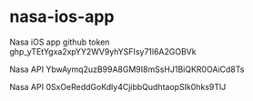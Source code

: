 # nasa-ios-app
Nasa iOS app
github token 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


Nasa API YbwAymq2uzB99A8GM9I8mSsHJ1BiQKR0OAiCd8Ts

Nasa API 0SxOeReddGoKdly4CjibbQudhtaopSIk0hks9TlJ
